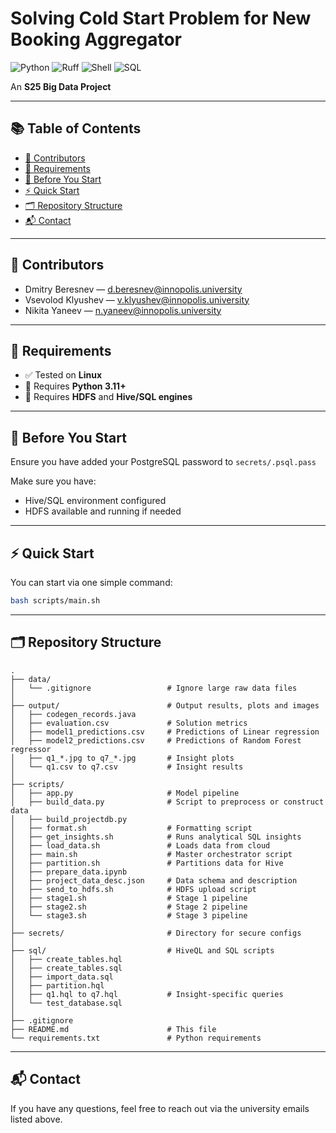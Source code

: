 # Solving Cold Start Problem for New Booking Aggregator

![Python](https://img.shields.io/badge/python-3.11-blue.svg)
![Ruff](https://img.shields.io/badge/style-ruff-%23cc66cc.svg?logo=ruff&logoColor=white)
![Shell](https://img.shields.io/badge/shell-scripts-yellow.svg)
![SQL](https://img.shields.io/badge/sql-hive%2Fstandard-red.svg)

An **S25 Big Data Project**

---

## 📚 Table of Contents

- [📌 Contributors](#-contributors)
- [💼 Requirements](#-requirements)
- [🚀 Before You Start](#-before-you-start)
- [⚡ Quick Start](#-quick-start)
- [🗂️ Repository Structure](#️-repository-structure)
- [📬 Contact](#-contact)

---

## 📌 Contributors

- Dmitry Beresnev — [d.beresnev@innopolis.university](mailto:d.beresnev@innopolis.university)
- Vsevolod Klyushev — [v.klyushev@innopolis.university](mailto:v.klyushev@innopolis.university)
- Nikita Yaneev — [n.yaneev@innopolis.university](mailto:n.yaneev@innopolis.university)

---

## 💼 Requirements

- ✅ Tested on **Linux**
- 🐍 Requires **Python 3.11+**
- 💽 Requires **HDFS** and **Hive/SQL engines**

---

## 🚀 Before You Start

Ensure you have added your PostgreSQL password to `secrets/.psql.pass`

Make sure you have:

- Hive/SQL environment configured
- HDFS available and running if needed

---

## ⚡ Quick Start

You can start via one simple command:

```bash
bash scripts/main.sh
```

---

## 🗂️ Repository Structure

```text
.
├── data/
│   └── .gitignore                 # Ignore large raw data files
│
├── output/                        # Output results, plots and images
│   ├── codegen_records.java
│   ├── evaluation.csv             # Solution metrics
│   ├── model1_predictions.csv     # Predictions of Linear regression
│   ├── model2_predictions.csv     # Predictions of Random Forest regressor
│   ├── q1_*.jpg to q7_*.jpg       # Insight plots
│   └── q1.csv to q7.csv           # Insight results
│
├── scripts/
│   ├── app.py                     # Model pipeline
│   ├── build_data.py              # Script to preprocess or construct data
│   ├── build_projectdb.py
│   ├── format.sh                  # Formatting script
│   ├── get_insights.sh            # Runs analytical SQL insights
│   ├── load_data.sh               # Loads data from cloud
│   ├── main.sh                    # Master orchestrator script
│   ├── partition.sh               # Partitions data for Hive
│   ├── prepare_data.ipynb
│   ├── project_data_desc.json     # Data schema and description
│   ├── send_to_hdfs.sh            # HDFS upload script
│   ├── stage1.sh                  # Stage 1 pipeline
│   ├── stage2.sh                  # Stage 2 pipeline
│   └── stage3.sh                  # Stage 3 pipeline
│
├── secrets/                       # Directory for secure configs
│
├── sql/                           # HiveQL and SQL scripts
│   ├── create_tables.hql
│   ├── create_tables.sql
│   ├── import_data.sql
│   ├── partition.hql
│   ├── q1.hql to q7.hql           # Insight-specific queries
│   └── test_database.sql
│
├── .gitignore
├── README.md                      # This file
└── requirements.txt               # Python requirements
```

---

## 📬 Contact

If you have any questions, feel free to reach out via the university emails listed above.
